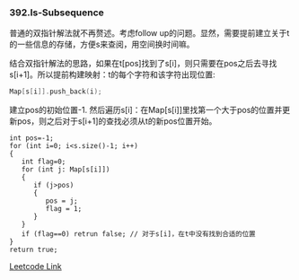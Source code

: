 ### 392.Is-Subsequence

普通的双指针解法就不再赘述。考虑follow up的问题。显然，需要提前建立关于t的一些信息的存储，方便s来查阅，用空间换时间嘛。

结合双指针解法的思路，如果在t[pos]找到了s[i]，则只需要在pos之后去寻找s[i+1]。所以提前构建映射：t的每个字符和该字符出现位置:
```cpp
Map[s[i]].push_back(i);
```
建立pos的初始位置-1. 然后遍历s[i]：在Map[s[i]]里找第一个大于pos的位置并更新pos，则之后对于s[i+1]的查找必须从t的新pos位置开始。
```
int pos=-1;
for (int i=0; i<s.size()-1; i++)
{
   int flag=0;
   for (int j: Map[s[i]])
   {
      if (j>pos)
      {
         pos = j;
         flag = 1;
      }
   }
   if (flag==0) retrun false; // 对于s[i]，在t中没有找到合适的位置
}
return true;
```


[Leetcode Link](https://leetcode.com/problems/is-subsequence)